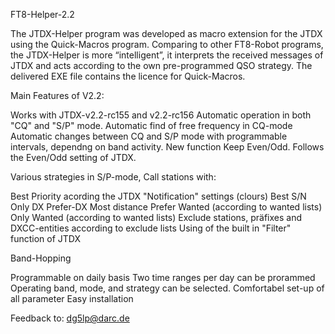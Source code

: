 FT8-Helper-2.2

The JTDX-Helper program was developed as macro extension for the JTDX using the Quick-Macros program. Comparing to other FT8-Robot programs, the JTDX-Helper is more “intelligent”, it interprets the received messages of JTDX and acts according to the own pre-programmed QSO strategy. The delivered EXE file contains the licence for Quick-Macros.

Main Features of V2.2:

Works with JTDX-v2.2-rc155 and v2.2-rc156
Automatic operation in both "CQ" and "S/P" mode.
Automatic find of free frequency in CQ-mode
Automatic changes between CQ and S/P mode with programmable intervals, dependng on band activity.
New function Keep Even/Odd. Follows the Even/Odd setting of JTDX.

Various strategies in S/P-mode, Call stations with:

Best Priority acording the JTDX "Notification" settings (clours)
Best S/N
Only DX
Prefer-DX
Most distance
Prefer Wanted (according to wanted lists)
Only Wanted (according to wanted lists)
Exclude stations, präfixes and DXCC-entities according to exclude lists
Using of the built in "Filter" function of JTDX

Band-Hopping

Programmable on daily basis
Two time ranges per day can be prorammed
Operating band, mode, and strategy can be selected.
Comfortabel set-up of all parameter
Easy installation

Feedback to: dg5lp@darc.de
